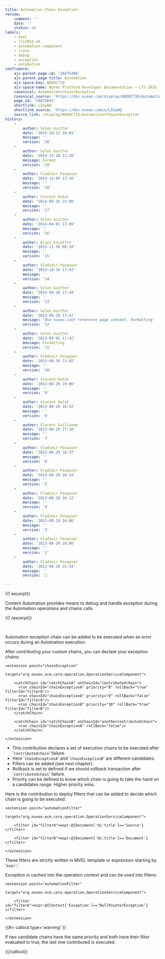 ```yaml
---
title: Automation Chain Exception
review:
    comment: ''
    date: ''
    status: ok
labels:
    - mvel
    - lts2015-ok
    - automation-component
    - trace
    - debug
    - exception
    - automation
confluence:
    ajs-parent-page-id: '28475489'
    ajs-parent-page-title: Automation
    ajs-space-key: NXDOC710
    ajs-space-name: Nuxeo Platform Developer Documentation — LTS 2015
    canonical: Automation+Chain+Exception
    canonical_source: 'https://doc.nuxeo.com/display/NXDOC710/Automation+Chain+Exception'
    page_id: '28475692'
    shortlink: LIGyAQ
    shortlink_source: 'https://doc.nuxeo.com/x/LIGyAQ'
    source_link: /display/NXDOC710/Automation+Chain+Exception
history:
    - 
        author: Solen Guitter
        date: '2015-10-12 10:03'
        message: ''
        version: '20'
    - 
        author: Solen Guitter
        date: '2014-12-10 11:20'
        message: Format
        version: '19'
    - 
        author: Vladimir Pasquier
        date: '2014-12-09 17:16'
        message: ''
        version: '18'
    - 
        author: Vincent Dutat
        date: '2014-09-16 22:00'
        message: ''
        version: '17'
    - 
        author: Solen Guitter
        date: '2014-04-01 17:09'
        message: ''
        version: '16'
    - 
        author: Alain Escaffre
        date: '2013-11-26 00:10'
        message: ''
        version: '15'
    - 
        author: Vladimir Pasquier
        date: '2013-10-16 17:43'
        message: ''
        version: '14'
    - 
        author: Solen Guitter
        date: '2013-09-20 17:49'
        message: ''
        version: '13'
    - 
        author: Solen Guitter
        date: '2013-09-20 17:47'
        message: 'Use nuxeo.conf reference page content, formatting'
        version: '12'
    - 
        author: Solen Guitter
        date: '2013-09-02 11:42'
        message: Formatting
        version: '11'
    - 
        author: Vladimir Pasquier
        date: '2013-08-30 11:02'
        message: ''
        version: '10'
    - 
        author: Vincent Dutat
        date: '2013-08-29 19:00'
        message: ''
        version: '9'
    - 
        author: Vincent Dutat
        date: '2013-08-29 18:52'
        message: ''
        version: '8'
    - 
        author: Florent Guillaume
        date: '2013-08-29 17:10'
        message: ''
        version: '7'
    - 
        author: Vladimir Pasquier
        date: '2013-08-29 16:37'
        message: ''
        version: '6'
    - 
        author: Vladimir Pasquier
        date: '2013-08-29 16:14'
        message: ''
        version: '5'
    - 
        author: Vladimir Pasquier
        date: '2013-08-29 16:12'
        message: ''
        version: '4'
    - 
        author: Vladimir Pasquier
        date: '2013-08-29 16:06'
        message: ''
        version: '3'
    - 
        author: Vladimir Pasquier
        date: '2013-08-29 16:06'
        message: ''
        version: '2'
    - 
        author: Vladimir Pasquier
        date: '2013-08-29 15:54'
        message: ''
        version: '1'

---
```

{{! excerpt}}

Content Automation provides means to debug and handle exception during the Automation operations and chains calls.

{{! /excerpt}}

&nbsp;

Automation exception chain can be added to be executed when an error occurs during an Automation execution.

After contributing your custom chains, you can declare your exception chains:

```html/xml
<extension point="chainException"
             target="org.nuxeo.ecm.core.operation.OperationServiceComponent">

    <catchChain id="catchChainA" onChainId="contributedchain">
      <run chainId="chainExceptionA" priority="0" rollBack="true" filterId="filterA"/>
      <run chainId="chainExceptionA" priority="0" rollBack="false" filterId="filterA"/>
      <run chainId="chainExceptionB" priority="10" rollBack="true" filterId="filterB"/>
    </catchChain>

    <catchChain id="catchChainB" onChainId="anothercontributedchain">
      <run chainId="chainExceptionA" rollBack="false"/>
    </catchChain>

</extension>
```

*   This contribution declares a set of execution chains to be executed after '`contributedchain`' failure.
*   Here '`chainExceptionA`' and '`chainExceptionB`' are different candidates.
*   Filters can be added (see next chapter).
*   Rollback is set to defined if we should rollback transaction after '`contributedchain`' failure.
*   Priority can be defined to know which chain is going to take the hand on a candidates range. Higher priority wins.

Here is the contribution to deploy filters that can be added to decide which chain is going to be executed:

```html/xml
<extension point="automationFilter"
             target="org.nuxeo.ecm.core.operation.OperationServiceComponent">

    <filter id="filterA">expr:@{Document['dc:title']=='Source'}</filter>

    <filter id="filterB">expr:@{Document['dc:title']=='Document'}</filter>

</extension>
```

These filters are strictly written in MVEL template or expression starting by '`expr:`'.

Exception is cached into the operation context and can be used into filters:

```html/xml
<extension point="automationFilter"
             target="org.nuxeo.ecm.core.operation.OperationServiceComponent">

    <filter id="filterA">expr:@{Context['Exception']=='NullPointerException'}</filter>

</extension>
```

{{#> callout type='warning' }}

If two candidate chains have the same priority and both have their filter evaluated to true, the last one contributed is executed.

{{/callout}}